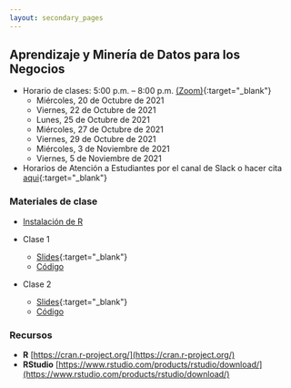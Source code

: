```yaml
---
layout: secondary_pages
---
```


## Aprendizaje y Minería de Datos para los Negocios


- Horario de clases:  5:00 p.m. – 8:00 p.m. [(Zoom)](){:target="_blank"}
	- Miércoles, 20 de Octubre de 2021
	- Viernes, 22 de Octubre de 2021
	- Lunes, 25 de Octubre de 2021
	- Miércoles, 27 de Octubre de 2021
	- Viernes, 29 de Octubre de 2021
	- Miércoles, 3 de Noviembre de 2021
	- Viernes, 5 de Noviembre de 2021
- Horarios de Atención a Estudiantes por el canal de Slack o  hacer cita [aqui](https://calendly.com/i-sarmiento/horarios-atencion-estudiantes){:target="_blank"}
	

### Materiales de clase

- [Instalación de  R](https://raw.githack.com/ignaciomsarmiento/BDML_USCO/master/Tutorials/01_Install_R/Install_R.html)


- Clase 1
	- [Slides](BDML_USCO/Lecture1.pdf){:target="_blank"}
	- [Código]()
- Clase 2
	- [Slides](BDML_USCO/Lecture2.pdf){:target="_blank"}
	- [Código]()
	


### Recursos

- **R**  [https://cran.r-project.org/](https://cran.r-project.org/)
- **RStudio**  [https://www.rstudio.com/products/rstudio/download/](https://www.rstudio.com/products/rstudio/download/)

